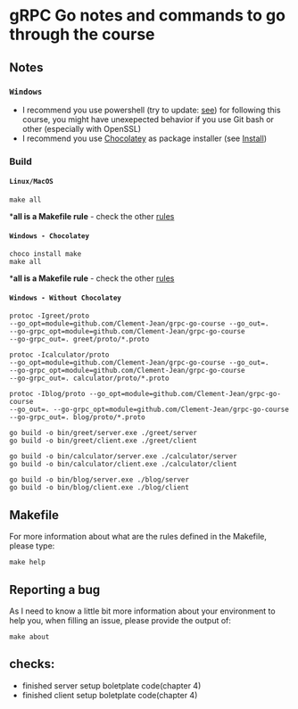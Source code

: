 # gRPC Go notes and commands to go through the course

## Notes

### `Windows`

- I recommend you use powershell (try to update: 
[see](https://github.com/PowerShell/PowerShell/releases)) for following 
this course, you might have unexepected behavior if you use Git bash or 
other (especially with OpenSSL)
- I recommend you use [Chocolatey](https://chocolatey.org/) as package 
installer (see [Install](https://chocolatey.org/install))


### Build

#### `Linux/MacOS`

```shell
make all
```
***all is a Makefile rule** - check the other [rules](#makefile)

#### `Windows - Chocolatey`
```shell
choco install make
make all
```
***all is a Makefile rule** - check the other [rules](#makefile)

#### `Windows - Without Chocolatey`

```shell
protoc -Igreet/proto 
--go_opt=module=github.com/Clement-Jean/grpc-go-course --go_out=. 
--go-grpc_opt=module=github.com/Clement-Jean/grpc-go-course 
--go-grpc_out=. greet/proto/*.proto

protoc -Icalculator/proto 
--go_opt=module=github.com/Clement-Jean/grpc-go-course --go_out=. 
--go-grpc_opt=module=github.com/Clement-Jean/grpc-go-course 
--go-grpc_out=. calculator/proto/*.proto

protoc -Iblog/proto --go_opt=module=github.com/Clement-Jean/grpc-go-course 
--go_out=. --go-grpc_opt=module=github.com/Clement-Jean/grpc-go-course 
--go-grpc_out=. blog/proto/*.proto

go build -o bin/greet/server.exe ./greet/server
go build -o bin/greet/client.exe ./greet/client

go build -o bin/calculator/server.exe ./calculator/server
go build -o bin/calculator/client.exe ./calculator/client

go build -o bin/blog/server.exe ./blog/server
go build -o bin/blog/client.exe ./blog/client
```

<a name="makefile"></a>
## Makefile

For more information about what are the rules defined in the Makefile, 
please type:

```shell
make help
```

## Reporting a bug

As I need to know a little bit more information about your environment to 
help you, when filling an issue, please provide the output of:

```shell
make about
```

## checks:
- finished server setup boletplate code(chapter 4)
- finished client setup boletplate code(chapter 4)
